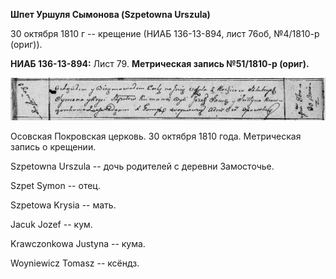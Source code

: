 **Шпет Уршуля Сымонова (Szpetowna Urszula)**

30 октября 1810 г -- крещение (НИАБ 136-13-894, лист 76об, №4/1810-р
(ориг)).

**НИАБ 136-13-894:** Лист 79. **Метрическая запись №51/1810-р (ориг).**

![](./media/e1e103b9755cb7f4cffeecbbd976c13f44251a35.png)

Осовская Покровская церковь. 30 октября 1810 года. Метрическая запись о
крещении.

Szpetowna Urszula -- дочь родителей с деревни Замосточье.

Szpet Symon -- отец.

Szpetowa Krysia -- мать.

Jacuk Jozef -- кум.

Krawczonkowa Justyna -- кума.

Woyniewicz Tomasz -- ксёндз.
